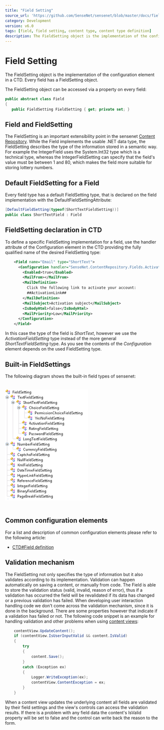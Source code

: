 ```yaml
---
title: "Field Setting"
source_url: 'https://github.com/SenseNet/sensenet/blob/master/docs/field-setting-for-developers.md'
category: Development
version: v6.0
tags: [field, field setting, content type, content type definition]
description: The FieldSetting object is the implementation of the configuration element in a CTD. Every field has a FieldSetting object.
---
```


# Field Setting

The FieldSetting object is the implementation of the configuration element in a CTD. Every field has a FieldSetting object.

The FieldSetting object can be accessed via a property on every field:

```csharp
public abstract class Field
{
   public FieldSetting FieldSetting { get; private set; }
```

## Field and FieldSetting

The FieldSetting is an important extensibility point in the sensenet [Content Repository](/docs/content-repository.md). While the Field implements the usable .NET data type, the FieldSetting describes the type of the information stored in a semantic way. For example the IntegerField uses the System.Int32 type which is a technical type, whereas the IntegerFieldSetting can specify that the field's value must be between 1 and 80, which makes the field more suitable for storing lottery numbers.

## Default FieldSetting for a Field

Every field type has a default FieldSetting type, that is declared on the field implementation with the DefaultFieldSettingAttribute:

```csharp
[DefaultFieldSetting(typeof(ShortTextFieldSetting))]
public class ShortTextField : Field
```

## FieldSetting declaration in CTD

To define a specific FieldSetting implementation for a field, use the handler attribute of the Configuration element in the CTD providing the fully qualified name of the desired FieldSetting type:

```xml
    <Field name="Email" type="ShortText">
      <Configuration handler="SenseNet.ContentRepository.Fields.ActivationFieldSetting">
        <Enabled>true</Enabled>
        <MailFrom></MailFrom>
        <MailDefinition>
          Click the following link to activate your account:
          ##ActivationLink##
        </MailDefinition>
        <MailSubject>Activation subject</MailSubject>
        <IsBodyHtml>false</IsBodyHtml>
        <MailPriority>Low</MailPriority>
      </Configuration>
    </Field>
```

In this case the type of the field is *ShortText*, however we use the *ActivationFieldSetting* type instead of the more general *ShortTextFieldSetting* type. As you see the contents of the *Configuration* element depends on the used FieldSetting type.

## Built-in FieldSettings

The following diagram shows the built-in field types of sensenet:

<img src="https://raw.githubusercontent.com/SenseNet/sensenet/master/docs/images/BuiltinFieldSettings.png" style="margin: 20px auto" />

## Common configuration elements

For a list and description of common configuration elements please refer to the following article:

- [CTD#Field definition](/docs/ctd.md)

## Validation mechanism

The FieldSetting not only specifies the type of information but it also validates according to its implementation. Validation can happen automatically on saving a content, or manually from code. The Field is able to store the validation status (valid, invalid, reason of error), thus if a validation has occurred the field will be revalidated if its data has changed or a previous validation has failed. When developing user interaction handling code we don't come across the validation mechanism, since it is done in the background. There are some properties however that indicate if a validation has failed or not. The following code snippet is an example for handling validation and other problems when using [content views](/docs/content-views.md):

```csharp
    contentView.UpdateContent();
    if (contentView.IsUserInputValid && content.IsValid)
    {
        try
        {
            content.Save();
        }
        catch (Exception ex)
        {
            Logger.WriteException(ex);
            contentView.ContentException = ex;
        }
    }
```

When a content view updates the underlying content all fields are validated by their field settings and the view's controls can access the validation results. If there is a problem with any field data the content's IsValid property will be set to false and the control can write back the reason to the form.